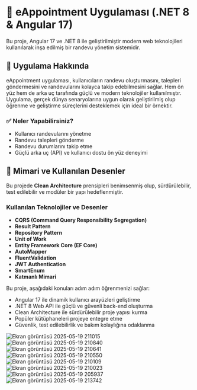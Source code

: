 # 📅 eAppointment Uygulaması (.NET 8 & Angular 17)

Bu proje, Angular 17 ve .NET 8 ile geliştirilmiştir modern web teknolojileri kullanılarak inşa edilmiş bir randevu yönetim sistemidir.

## 🚀 Uygulama Hakkında

eAppointment uygulaması, kullanıcıların randevu oluşturmasını, talepleri göndermesini ve randevularını kolayca takip edebilmesini sağlar. Hem ön yüz hem de arka uç tarafında güçlü ve modern teknolojiler kullanılmıştır. Uygulama, gerçek dünya senaryolarına uygun olarak geliştirilmiş olup öğrenme ve geliştirme süreçlerini desteklemek için ideal bir örnektir.

### ✅ Neler Yapabilirsiniz?

- Kullanıcı randevularını yönetme
- Randevu talepleri gönderme
- Randevu durumlarını takip etme
- Güçlü arka uç (API) ve kullanıcı dostu ön yüz deneyimi

## 🧱 Mimari ve Kullanılan Desenler

Bu projede **Clean Architecture** prensipleri benimsenmiş olup, sürdürülebilir, test edilebilir ve modüler bir yapı hedeflenmiştir.

### Kullanılan Teknolojiler ve Desenler

- **CQRS (Command Query Responsibility Segregation)**
- **Result Pattern**
- **Repository Pattern**
- **Unit of Work**
- **Entity Framework Core (EF Core)**
- **AutoMapper**
- **FluentValidation**
- **JWT Authentication**
- **SmartEnum**
- **Katmanlı Mimari**

Bu proje, aşağıdaki konuları adım adım öğrenmenizi sağlar:

- Angular 17 ile dinamik kullanıcı arayüzleri geliştirme
- .NET 8 Web API ile güçlü ve güvenli back-end oluşturma
- Clean Architecture ile sürdürülebilir proje yapısı kurma
- Popüler kütüphaneleri projeye entegre etme
- Güvenlik, test edilebilirlik ve bakım kolaylığına odaklanma



![Ekran görüntüsü 2025-05-19 211015](https://github.com/user-attachments/assets/14c7024e-4364-4614-94f8-227c1e65a845)
![Ekran görüntüsü 2025-05-19 210840](https://github.com/user-attachments/assets/75f7710f-68a2-4c55-b4ae-b1cf64d4058b)
![Ekran görüntüsü 2025-05-19 210641](https://github.com/user-attachments/assets/02043dc4-939f-4c0c-8c1c-a1c8e74e8022)
![Ekran görüntüsü 2025-05-19 210550](https://github.com/user-attachments/assets/15d62a26-211d-41cf-b787-c07cddc24d48)
![Ekran görüntüsü 2025-05-19 210109](https://github.com/user-attachments/assets/bb38ff8b-214c-41a2-847e-21d1a01876e6)
![Ekran görüntüsü 2025-05-19 210023](https://github.com/user-attachments/assets/ef6c8788-45cf-40cc-8da1-98bb6780f14c)
![Ekran görüntüsü 2025-05-19 205937](https://github.com/user-attachments/assets/e979584b-3b0b-470c-95d6-e12f05ee2d3c)
![Ekran görüntüsü 2025-05-19 213742](https://github.com/user-attachments/assets/4558c264-3776-419a-9cbb-7c8627dec569)

